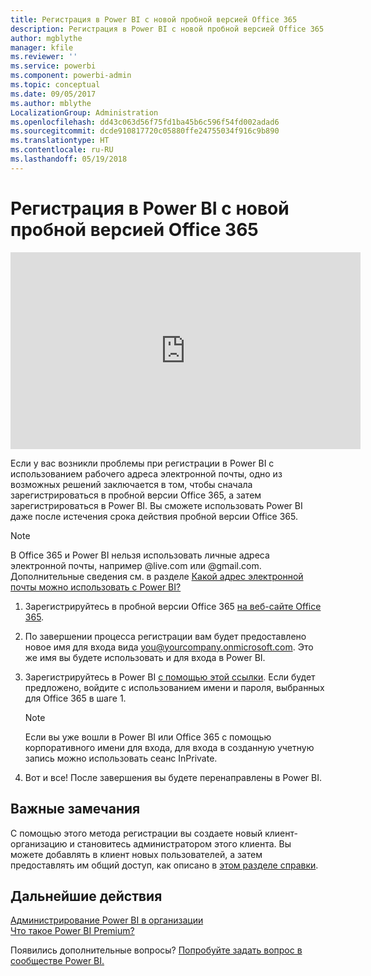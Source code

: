 ```yaml
---
title: Регистрация в Power BI с новой пробной версией Office 365
description: Регистрация в Power BI с новой пробной версией Office 365
author: mgblythe
manager: kfile
ms.reviewer: ''
ms.service: powerbi
ms.component: powerbi-admin
ms.topic: conceptual
ms.date: 09/05/2017
ms.author: mblythe
LocalizationGroup: Administration
ms.openlocfilehash: dd43c063d56f75fd1ba45b6c596f54fd002adad6
ms.sourcegitcommit: dcde910817720c05880ffe24755034f916c9b890
ms.translationtype: HT
ms.contentlocale: ru-RU
ms.lasthandoff: 05/19/2018
---
```

# <a name="signing-up-for-power-bi-with-a-new-office-365-trial"></a>Регистрация в Power BI с новой пробной версией Office 365
<iframe width="560" height="315" src="https://www.youtube.com/embed/gbSuFST-Nx4?showinfo=0" frameborder="0" allowfullscreen></iframe>

Если у вас возникли проблемы при регистрации в Power BI с использованием рабочего адреса электронной почты, одно из возможных решений заключается в том, чтобы сначала зарегистрироваться в пробной версии Office 365, а затем зарегистрироваться в Power BI.  Вы сможете использовать Power BI даже после истечения срока действия пробной версии Office 365.

> [!NOTE]
> В Office 365 и Power BI нельзя использовать личные адреса электронной почты, например @live.com или @gmail.com. Дополнительные сведения см. в разделе [Какой адрес электронной почты можно использовать с Power BI?](service-self-service-signup-for-power-bi.md#what-email-address-can-be-used-with-power-bi)
> 
> 

1. Зарегистрируйтесь в пробной версии Office 365 [на веб-сайте Office 365](https://go.microsoft.com/fwlink/p/?LinkID=403802).
2. По завершении процесса регистрации вам будет предоставлено новое имя для входа вида you@yourcompany.onmicrosoft.com.  Это же имя вы будете использовать и для входа в Power BI.
3. Зарегистрируйтесь в Power BI [с помощью этой ссылки](https://portal.office.com/Start/Confirm?Sku=a403ebcc-fae0-4ca2-8c8c-7a907fd6c235&ru=https%3A%2F%2Fapp.powerbi.com%3FredirectedFromSignup%3D1%26noSignUpCheck%3D1).  Если будет предложено, войдите с использованием имени и пароля, выбранных для Office 365 в шаге 1.
   
   > [!NOTE]
   > Если вы уже вошли в Power BI или Office 365 с помощью корпоративного имени для входа, для входа в созданную учетную запись можно использовать сеанс InPrivate.
   > 
   > 
4. Вот и все!  После завершения вы будете перенаправлены в Power BI.

## <a name="important-considerations"></a>Важные замечания
С помощью этого метода регистрации вы создаете новый клиент-организацию и становитесь администратором этого клиента. Вы можете добавлять в клиент новых пользователей, а затем предоставлять им общий доступ, как описано в [этом разделе справки](https://support.office.com/en-sg/article/Add-users-individually-to-Office-365---Admin-Help-1970f7d6-03b5-442f-b385-5880b9c256ec?ui=en-US&rs=en-SG&ad=SG).

## <a name="next-steps"></a>Дальнейшие действия
[Администрирование Power BI в организации](service-admin-administering-power-bi-in-your-organization.md)  
[Что такое Power BI Premium?](service-premium.md)  

Появились дополнительные вопросы? [Попробуйте задать вопрос в сообществе Power BI.](http://community.powerbi.com/)


